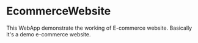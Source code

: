 # EcommerceWebsite

This WebApp demonstrate the working of E-commerce website. 
Basically it's a demo e-commerce website.
